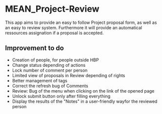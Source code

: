 # MEAN_Project-Review

This app aims to provide an easy to follow Project proposal form, as well as an easy to review system. Furthermore it will provide an automatical ressources assignation if a proposal is accepted.

## Improvement to do
* Creation of people, for people outside HBP
* Change status depending of actions
* Lock number of comment per person
* Limited view of proposals in Review depending of rights
* Better management of tags
* Correct the refresh bug of Comments
* Review: Bug of the menu when clicking on the link of the opened page
* Unlock submit button only after filling everything
* Display the results of the "Notes" in a user-friendly wayfor the reviewed person
